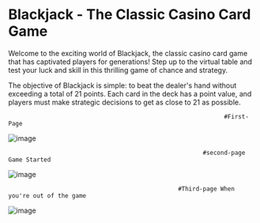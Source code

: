 # Blackjack - The Classic Casino Card Game

Welcome to the exciting world of Blackjack, the classic casino card game that has captivated players for generations! Step up to the virtual table and test your luck and skill in this thrilling game of chance and strategy.

The objective of Blackjack is simple: to beat the dealer's hand without exceeding a total of 21 points. Each card in the deck has a point value, and players must make strategic decisions to get as close to 21 as possible.

                                                                 #First-Page
![image](https://github.com/gulammustafa41/BlackJackGame/assets/113841536/43b5b220-3efd-4dd3-b4f8-8ce417a55f70)

                                                           #second-page Game Started
![image](https://github.com/gulammustafa41/BlackJackGame/assets/113841536/b3944a41-768c-43b8-84f4-bdc733657240)

                                                    #Third-page When you're out of the game
![image](https://github.com/gulammustafa41/BlackJackGame/assets/113841536/cbd09359-90ab-4a62-89bf-20382a6b58aa)
